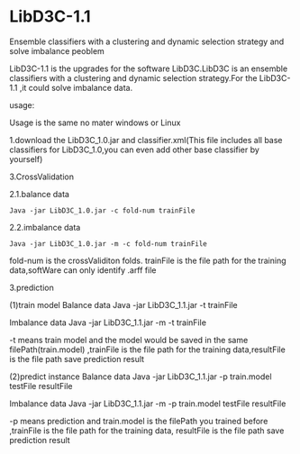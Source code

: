 # LibD3C-1.1
Ensemble classifiers with a clustering and dynamic selection strategy and solve imbalance peoblem

LibD3C-1.1 is the upgrades for the software LibD3C.LibD3C is an ensemble classifiers with a clustering and dynamic selection strategy.For the LibD3C-1.1 ,it could solve imbalance data.

usage:
 
 Usage is the same no mater windows or Linux
 
1.download the LibD3C_1.0.jar and classifier.xml(This file includes all base classifiers for LibD3C_1.0,you can even add other base classifier by yourself)

3.CrossValidation

 2.1.balance data
   
    Java -jar LibD3C_1.0.jar -c fold-num trainFile
    
 2.2.imbalance data    
   
    Java -jar LibD3C_1.0.jar -m -c fold-num trainFile
    
fold-num is the crossValiditon folds.
trainFile is the file path for the training data,softWare can only identify .arff file

3.prediction

(1)train model
Balance data
Java -jar LibD3C_1.1.jar -t trainFile

Imbalance data
Java -jar LibD3C_1.1.jar -m -t trainFile

     
-t means train model and the model would be saved in the same filePath(train.model) 
,trainFile is the file path for the training data,resultFile is the file path save prediction result

(2)predict instance
Balance data
Java -jar LibD3C_1.1.jar -p train.model testFile resultFile

Imbalance data
Java -jar LibD3C_1.1.jar -m -p train.model testFile resultFile

   -p means prediction and train.model is the filePath you trained before
,trainFile is the file path for the training data, resultFile is the file path save prediction result

  
